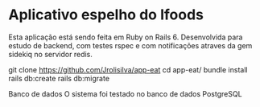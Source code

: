 # Aplicativo espelho do Ifoods

Esta aplicação está sendo feita em Ruby on Rails 6.
Desenvolvida para estudo de backend, com testes rspec e com notificações atraves da gem sidekiq no servidor redis.


git clone https://github.com/Jrolisilva/app-eat
cd app-eat/
bundle install
rails db:create
rails db:migrate

Banco de dados
O sistema foi testado no banco de dados PostgreSQL

